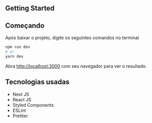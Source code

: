 ## Getting Started

## Começando

Após baixar o projeto, digite os seguintes comandos no terminal

```bash
npm run dev
# or
yarn dev
```

Abra [http://localhost:3000](http://localhost:3000) com seu navegador para ver o resultado.

## Tecnologias usadas

- Next JS
- React JS
- Styled Components
- ESLint
- Prettier

